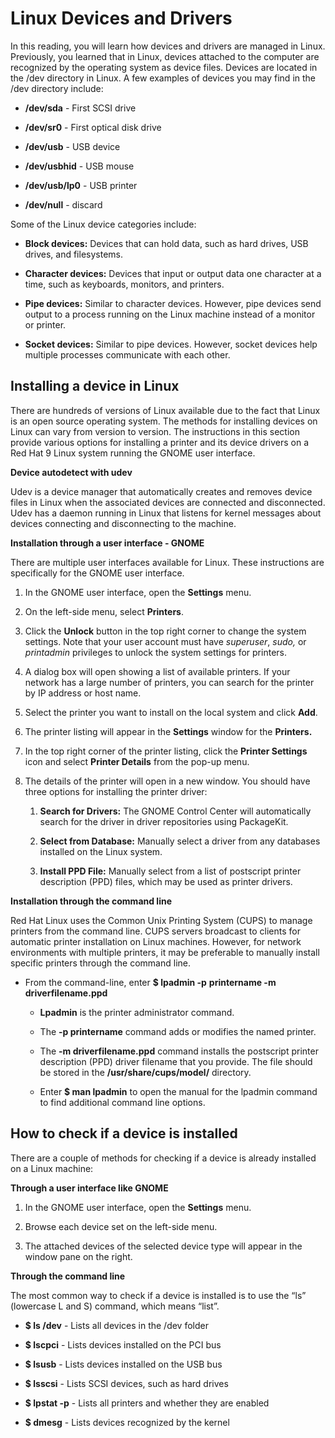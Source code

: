 # Linux Devices and Drivers

In this reading, you will learn how devices and drivers are managed in Linux. Previously, you learned that in Linux, devices attached to the computer are recognized by the operating system as device files. Devices are located in the /dev directory in Linux. A few examples of devices you may find in the /dev directory include:

-   **/dev/sda** - First SCSI drive
    
-   **/dev/sr0** - First optical disk drive 
    
-   **/dev/usb** - USB device
    
-   **/dev/usbhid** - USB mouse
    
-   **/dev/usb/lp0** - USB printer
    
-   **/dev/null** - discard
    

Some of the Linux device categories include:

-   **Block devices:** Devices that can hold data, such as hard drives, USB drives, and filesystems.
    
-   **Character devices:** Devices that input or output data one character at a time, such as keyboards, monitors, and printers. 
    
-   **Pipe devices:** Similar to character devices. However, pipe devices send output to a process running on the Linux machine instead of a monitor or printer.
    
-   **Socket devices:** Similar to pipe devices. However, socket devices help multiple processes communicate with each other.
    

## Installing a device in Linux

There are hundreds of versions of Linux available due to the fact that Linux is an open source operating system. The methods for installing devices on Linux can vary from version to version. The instructions in this section provide various options for installing a printer and its device drivers on a Red Hat 9 Linux system running the GNOME user interface.

**Device autodetect with udev**

Udev is a device manager that automatically creates and removes device files in Linux when the associated devices are connected and disconnected. Udev has a daemon running in Linux that listens for kernel messages about devices connecting and disconnecting to the machine.

**Installation through a user interface - GNOME**

There are multiple user interfaces available for Linux. These instructions are specifically for the GNOME user interface. 

1.  In the GNOME user interface, open the **Settings** menu.
    
2.  On the left-side menu, select **Printers**.
    
3.  Click the **Unlock** button in the top right corner to change the system settings. Note that your user account must have _superuser_, _sudo,_ or _printadmin_ privileges to unlock the system settings for printers. 
    
4.  A dialog box will open showing a list of available printers. If your network has a large number of printers, you can search for the printer by IP address or host name. 
    
5.  Select the printer you want to install on the local system and click **Add**.
    
6.  The printer listing will appear in the **Settings** window for the **Printers.** 
    
7.  In the top right corner of the printer listing, click the **Printer Settings** icon and select **Printer Details** from the pop-up menu. 
    
8.  The details of the printer will open in a new window. You should have three options for installing the printer driver:
    
    1.  **Search for Drivers:** The GNOME Control Center will automatically search for the driver in driver repositories using PackageKit.
        
    2.  **Select from Database:** Manually select a driver from any databases installed on the Linux system.
        
    3.  **Install PPD File:** Manually select from a list of postscript printer description (PPD) files, which may be used as printer drivers.
        

**Installation through the command line**

Red Hat Linux uses the Common Unix Printing System (CUPS) to manage printers from the command line. CUPS servers broadcast to clients for automatic printer installation on Linux machines. However, for network environments with multiple printers, it may be preferable to manually install specific printers through the command line. 

-   From the command-line, enter **$ lpadmin -p** **printername -m driverfilename.ppd** 
    
    -   **Lpadmin** is the printer administrator command.
        
    -   The **-p printername** command adds or modifies the named printer. 
        
    -   The **-m driverfilename.ppd** command installs the postscript printer description (PPD) driver filename that you provide. The file should be stored in the **/usr/share/cups/model/** directory.
        
    -   Enter **$ man lpadmin** to open the manual for the lpadmin command to find additional command line options.
        

## How to check if a device is installed

There are a couple of methods for checking if a device is already installed on a Linux machine:

**Through a user interface like GNOME**

1.  In the GNOME user interface, open the **Settings** menu.
    
2.  Browse each device set on the left-side menu. 
    
3.  The attached devices of the selected device type will appear in the window pane on the right.
    

**Through the command line**

The most common way to check if a device is installed is to use the “ls” (lowercase L and S) command, which means “list”. 

-   **$ ls /dev** - Lists all devices in the /dev folder 
    
-   **$ lscpci** - Lists devices installed on the PCI bus 
    
-   **$ lsusb** - Lists devices installed on the USB bus
    
-   **$ lsscsi** - Lists SCSI devices, such as hard drives
    
-   **$ lpstat -p** - Lists all printers and whether they are enabled
    
-   **$ dmesg** - Lists devices recognized by the kernel